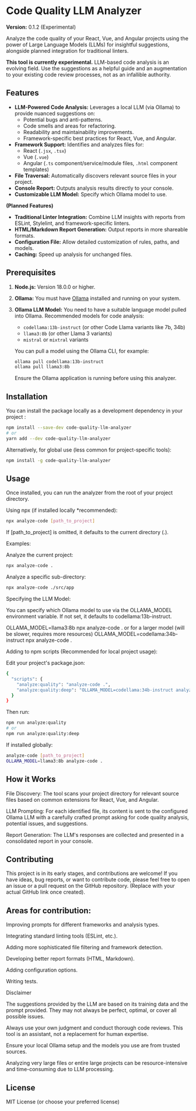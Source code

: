 # Code Quality LLM Analyzer

**Version:** 0.1.2 (Experimental)

Analyze the code quality of your React, Vue, and Angular projects using the power of Large Language Models (LLMs) for insightful suggestions, alongside planned integration for traditional linters.

**This tool is currently experimental.** LLM-based code analysis is an evolving field. Use the suggestions as a helpful guide and an augmentation to your existing code review processes, not as an infallible authority.

## Features

*   **LLM-Powered Code Analysis:** Leverages a local LLM (via Ollama) to provide nuanced suggestions on:
    *   Potential bugs and anti-patterns.
    *   Code smells and areas for refactoring.
    *   Readability and maintainability improvements.
    *   Framework-specific best practices for React, Vue, and Angular.
*   **Framework Support:** Identifies and analyzes files for:
    *   React (`.jsx`, `.tsx`)
    *   Vue (`.vue`)
    *   Angular (`.ts` component/service/module files, `.html` component templates)
*   **File Traversal:** Automatically discovers relevant source files in your project.
*   **Console Report:** Outputs analysis results directly to your console.
*   **Customizable LLM Model:** Specify which Ollama model to use.

**(Planned Features)**
*   **Traditional Linter Integration:** Combine LLM insights with reports from ESLint, Stylelint, and framework-specific linters.
*   **HTML/Markdown Report Generation:** Output reports in more shareable formats.
*   **Configuration File:** Allow detailed customization of rules, paths, and models.
*   **Caching:** Speed up analysis for unchanged files.

## Prerequisites

1.  **Node.js:** Version 18.0.0 or higher.
2.  **Ollama:** You must have [Ollama](https://ollama.com/) installed and running on your system.
3.  **Ollama LLM Model:** You need to have a suitable language model pulled into Ollama. Recommended models for code analysis:
    *   `codellama:13b-instruct` (or other Code Llama variants like 7b, 34b)
    *   `llama3:8b` (or other Llama 3 variants)
    *   `mistral` or `mixtral` variants

    You can pull a model using the Ollama CLI, for example:
    ```bash
    ollama pull codellama:13b-instruct
    ollama pull llama3:8b
    ```
    Ensure the Ollama application is running before using this analyzer.

## Installation

You can install the package locally as a development dependency in your project :

```bash
npm install --save-dev code-quality-llm-analyzer
# or
yarn add --dev code-quality-llm-analyzer
```

Alternatively, for global use (less common for project-specific tools):

```bash
npm install -g code-quality-llm-analyzer
```

## Usage


Once installed, you can run the analyzer from the root of your project directory.

Using npx (if installed locally *recommended):

```bash
npx analyze-code [path_to_project]
```

If [path_to_project] is omitted, it defaults to the current directory (.).

Examples:

Analyze the current project:

```bash
npx analyze-code .
```

Analyze a specific sub-directory:

```bash
npx analyze-code ./src/app
```

Specifying the LLM Model:

You can specify which Ollama model to use via the OLLAMA_MODEL environment variable. If not set, it defaults to codellama:13b-instruct.

OLLAMA_MODEL=llama3:8b npx analyze-code .
or for a larger model (will be slower, requires more resources)
OLLAMA_MODEL=codellama:34b-instruct npx analyze-code .


Adding to npm scripts (Recommended for local project usage):

Edit your project's package.json:

```bash
{
  "scripts": {
    "analyze:quality": "analyze-code .",
    "analyze:quality:deep": "OLLAMA_MODEL=codellama:34b-instruct analyze-code ./src"
  }
}
```

Then run:

```bash
npm run analyze:quality
# or
npm run analyze:quality:deep
```

If installed globally:

```bash
analyze-code [path_to_project]
OLLAMA_MODEL=llama3:8b analyze-code .
```

## How it Works

File Discovery: The tool scans your project directory for relevant source files based on common extensions for React, Vue, and Angular.

LLM Prompting: For each identified file, its content is sent to the configured Ollama LLM with a carefully crafted prompt asking for code quality analysis, potential issues, and suggestions.

Report Generation: The LLM's responses are collected and presented in a consolidated report in your console.

## Contributing

This project is in its early stages, and contributions are welcome! If you have ideas, bug reports, or want to contribute code, please feel free to open an issue or a pull request on the GitHub repository. (Replace with your actual GitHub link once created).

## Areas for contribution:

Improving prompts for different frameworks and analysis types.

Integrating standard linting tools (ESLint, etc.).

Adding more sophisticated file filtering and framework detection.

Developing better report formats (HTML, Markdown).

Adding configuration options.

Writing tests.

Disclaimer

The suggestions provided by the LLM are based on its training data and the prompt provided. They may not always be perfect, optimal, or cover all possible issues.

Always use your own judgment and conduct thorough code reviews. This tool is an assistant, not a replacement for human expertise.

Ensure your local Ollama setup and the models you use are from trusted sources.

Analyzing very large files or entire large projects can be resource-intensive and time-consuming due to LLM processing.

## License

MIT License (or choose your preferred license)

